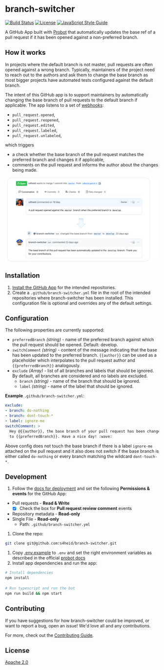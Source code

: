 # branch-switcher

[![Build Status](https://travis-ci.org/s4heid/branch-switcher.svg?branch=master)](https://travis-ci.org/s4heid/branch-switcher)
[![License](https://img.shields.io/badge/License-Apache%202.0-blue.svg)](https://opensource.org/licenses/Apache-2.0)
[![JavaScript Style Guide](https://img.shields.io/badge/code_style-standard-brightgreen.svg)](https://standardjs.com)

A GitHub App built with [Probot](https://github.com/probot/probot) that automatically
updates the base ref of a pull request if it has been opened against a non-preferred
branch.


## How it works

In projects where the default branch is not master, pull requests are often opened against a wrong branch. Typically, maintainers of the project need to reach out to the authors and ask them to change the base branch as most bigger projects have automated tests configured against the default branch.

The intent of this GitHub app is to support maintainers by automatically changing the base branch of pull requests to the default branch if applicable. The app listens to a set of [webhooks](https://developer.github.com/v3/activity/events/types/#pullrequestevent):

- `pull_request.opened`,
- `pull_request.reopened`,
- `pull_request.edited`,
- `pull_request.labeled`,
- `pull_request.unlabeled`,

which triggers

- a check whether the base branch of the pull request matches the preferred branch and changes it if applicable,
- comments on the pull request and informs the author about the changes being made.

![](assets/preview.png)


## Installation

1. [Install the GitHub App](https://github.com/apps/branch-switcher) for the intended repositories.
1. Create a `.github/branch-switcher.yml` file in the root of the intended repositories where
branch-switcher has been installed. This configuration file is optional and overrides any of the default
settings.


## Configuration

The following properties are currently supported:

 * `preferredBranch` *(string)* - name of the preferred branch against which the
   pull request should be opened. Default: develop.
 * `switchComment` *(string)* - content of the message indicating that the base
   has been updated to the preferred branch. `{{author}}` can be used as a placeholder
   which interpolates to the pull request author and `{{preferredBranch}}` analogously.
 * `exclude` *(Array)* - list of all branches and labels that should be ignored.
   By default, all branches are considered and no labels are excluded.
   - `branch` *(string)* - name of the branch that should be ignored.
   - `label` *(string)* - name of the label that should be ignored.

**Example** `.github/branch-switcher.yml`:

```yaml
exclude:
- branch: do-nothing
- branch: dont-touch-*
- label: ignore-me
switchComment: >
  Hey @{{author}}, the base branch of your pull request has been changed
  to {{preferredBranch}}. Have a nice day! :wave:
```

Above config does not touch the base branch if there is a label `ignore-me` attached
on the pull request and it also does not switch if the base branch is either called
`do-nothing` or every branch matching the wildcard `dont-touch-*`.


## Development

1. Follow the [docs for deployment](https://probot.github.io/docs/deployment) and
set the following **Permissions & events** for the GitHub App:

  - Pull requests - **Read & Write**
    - [x] Check the box for **Pull request review comment** events
  - Repository metadata - **Read-only**
  - Single File - **Read-only**
    - Path: `.github/branch-switcher.yml`
1. Clone the repo:
  ```sh
  git clone git@github.com:s4heid/branch-switcher.git
  ```
1. Copy [.env.example](.env.example) to `.env` and set the right environment variables as described in the official [probot docs](https://probot.github.io/docs/configuration)
1. Install app dependencies and run the app:
  ```sh
  # Install dependencies
  npm install

  # Run typescript and run the bot
  npm run build && npm start
  ```


## Contributing

If you have suggestions for how branch-switcher could be improved, or want to report a bug, open an issue! We'd love all and any contributions.

For more, check out the [Contributing Guide](CONTRIBUTING.md).


## License

[Apache 2.0](LICENSE)

